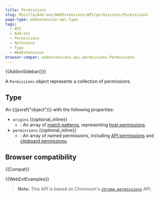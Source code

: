 ```yaml
---
title: Permissions
slug: Mozilla/Add-ons/WebExtensions/API/permissions/Permissions
page-type: webextension-api-type
tags:
  - API
  - Add-ons
  - Permissions
  - Reference
  - Type
  - WebExtensions
browser-compat: webextensions.api.permissions.Permissions
---
```


{{AddonSidebar()}}

A `Permissions` object represents a collection of permissions.

## Type

An {{jsxref("object")}} with the following properties:

- `origins` {{optional_inline}}
  - : An array of [match patterns](/en-US/docs/Mozilla/Add-ons/WebExtensions/Match_patterns), representing [host permissions](/en-US/docs/Mozilla/Add-ons/WebExtensions/manifest.json/permissions#host_permissions).
- `permissions` {{optional_inline}}
  - : An array of named permissions, including [API permissions](/en-US/docs/Mozilla/Add-ons/WebExtensions/manifest.json/permissions#api_permissions) and [clipboard permissions](/en-US/docs/Mozilla/Add-ons/WebExtensions/manifest.json/permissions#clipboard_access).

## Browser compatibility

{{Compat}}

{{WebExtExamples}}

> **Note:** This API is based on Chromium's [`chrome.permissions`](https://developer.chrome.com/docs/extensions/reference/permissions/) API.
